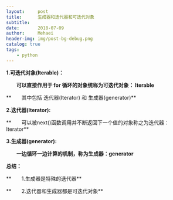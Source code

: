 ```yaml
---
layout:     post
title:      生成器和迭代器和可迭代对象
subtitle:   
date:       2018-07-09
author:     Mehaei
header-img: img/post-bg-debug.png
catalog: true
tags:
    - python
---
```

**1.可迭代对象(Iterable)：**

　　**可以直接作用于 for 循环的对象统称为可迭代对象： Iterable** 

**　　其中包括 迭代器(Iterator) 和 生成器(generator)**

**2.迭代器(Iterator):**

**　　可以被next()函数调用并不断返回下一个值的对象称之为迭代器：Iterator**

**3.生成器(generator):**

　　**一边循环一边计算的机制，称为生成器：generator**

**总结：**

**　　1.生成器是特殊的迭代器**

**　　2.迭代器和生成器都是可迭代对象**
